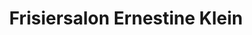---
title: "Frisiersalon Ernestine Klein"
url: /unterfoehring/frisiersalon-ernestine-klein/
shop: Friseur
---